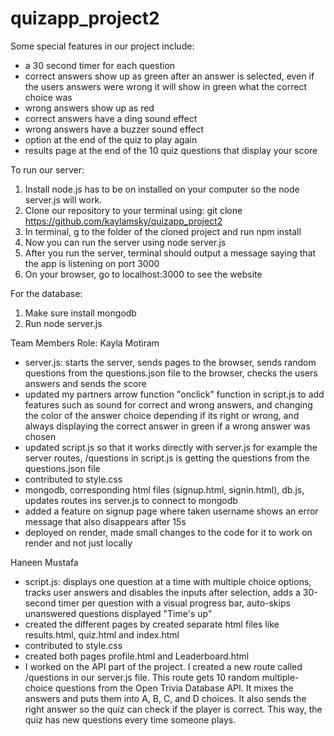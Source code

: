 # quizapp_project2

Some special features in our project include:
- a 30 second timer for each question
- correct answers show up as green after an answer is selected, even if the users answers were wrong it will show in green what the correct choice was
- wrong answers show up as red
- correct answers have a ding sound effect
- wrong answers have a buzzer sound effect
- option at the end of the quiz to play again
- results page at the end of the 10 quiz questions that display your score 


To run our server: 
1. Install node.js has to be on installed on your computer so the node server.js will work. 
2. Clone our repository to your terminal using: git clone https://github.com/kaylamsky/quizapp_project2 
3. In terminal, g to the folder of the cloned project and run npm install
4. Now you can run the server using node server.js
5. After you run the server, terminal should output a message saying that the app is listening on port 3000
6. On your browser, go to localhost:3000 to see the website

For the database: 
1. Make sure install mongodb
2. Run node server.js 

Team Members Role: 
Kayla Motiram 
- server.js: starts the server, sends pages to the browser, sends random questions from the questions.json file to the browser, checks the users answers and sends the score
- updated my partners arrow function "onclick" function in script.js to add features such as sound for correct and wrong answers, and changing the color of the answer choice depending if its right or wrong, and always displaying the correct answer in green if a wrong answer was chosen
- updated script.js so that it works directly with server.js for example the server routes, /questions in script.js is getting the questions from the questions.json file
- contributed to style.css
- mongodb, corresponding html files (signup.html, signin.html), db.js, updates routes ins server.js to connect to mongodb
- added a feature on signup page where taken username shows an error message that also disappears after 15s
- deployed on render, made small changes to the code for it to work on render and not just locally 
  
Haneen Mustafa
- script.js: displays one question at a time with multiple choice options, tracks user answers and disables the inputs after selection, adds a 30-second timer per question with a visual progress bar, auto-skips unanswered questions displayed "Time's up"
- created the different pages by created separate html files like results.html, quiz.html and index.html
- contributed to style.css 
- created both pages profile.html and Leaderboard.html
- I worked on the API part of the project. I created a new route called /questions in our server.js file. This route gets 10 random multiple-choice questions from the Open Trivia Database API. It mixes the answers and puts them into A, B, C, and D choices. It also sends the right answer so the quiz can check if the player is correct. This way, the quiz has new questions every time someone plays.


